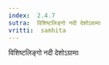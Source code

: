 ```yaml
---
index:  2.4.7
sutra:  विशिष्टलिङ्गो नदी देशोऽग्रामाः
vritti:  samhita 
---
```


विशिष्टलिङ्गो नदी देशोऽग्रामाः

